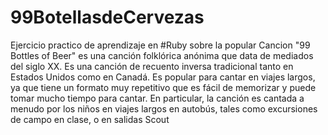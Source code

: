 # 99BotellasdeCervezas
Ejercicio practico de aprendizaje en #Ruby sobre la popular Cancion "99 Bottles of Beer" es una canción folklórica anónima que data de mediados del siglo XX. Es una canción de recuento inversa tradicional tanto en Estados Unidos como en Canadá. Es popular para cantar en viajes largos, ya que tiene un formato muy repetitivo que es fácil de memorizar y puede tomar mucho tiempo para cantar. En particular, la canción es cantada a menudo por los niños en viajes largos en autobús, tales como excursiones de campo en clase, o en salidas Scout  
